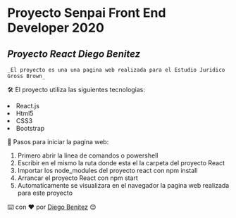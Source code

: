 # Proyecto Senpai Front End Developer 2020
## <i>Proyecto React Diego Benitez</i>
```
_El proyecto es una una pagina web realizada para el Estudio Juridico Gross Brown_

```

🛠️ El proyecto utiliza las siguientes tecnologias:

<li>React.js</li> 
<li>Html5</li> 
<li>CSS3</li>  
<li>Bootstrap</li>

🔧 Pasos para iniciar la pagina web: 

<ol>
  <li>Primero abrir la linea de comandos o powershell</li>
  <li>Escribir en el mismo la ruta donde esta el la carpeta del proyecto React</li>
  <li>Importar los node_modules del proyecto react con npm install</li>
  <li>Arrancar el proyecto React con npm start</li>
  <li>Automaticamente se visualizara en el navegador la pagina web realizada para este proyecto</li>
</ol> 

⌨️ con ❤️ por [Diego Benitez](https://github.com/andres-1994) 😊

